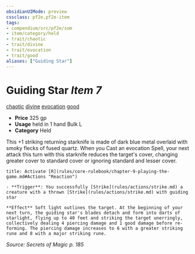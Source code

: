 ```yaml
---
obsidianUIMode: preview
cssclass: pf2e,pf2e-item
tags:
- compendium/src/pf2e/som
- item/category/held
- trait/chaotic
- trait/divine
- trait/evocation
- trait/good
aliases: ["Guiding Star"]
---
```

# Guiding Star *Item 7*  
[chaotic](rules/traits/chaotic.md)  [divine](rules/traits/divine.md)  [evocation](rules/traits/evocation.md)  [good](rules/traits/good.md)  

- **Price** 325 gp
- **Usage** held in 1 hand Bulk L
- **Category** Held

This +1 striking returning starknife is made of dark blue metal overlaid with smoky flecks of fused quartz. When you Cast an evocation Spell, your next attack this turn with this starknife reduces the target's cover, changing greater cover to standard cover or ignoring standard and lesser cover.

```ad-embed-ability
title: Activate [R](rules/core-rulebook/chapter-9-playing-the-game.md#Actions "Reaction")

- **Trigger**: You successfully [Strike](rules/actions/strike.md) a creature with a thrown [Strike](rules/actions/strike.md) with guiding star

**Effect** Soft light outlines the target. At the beginning of your next turn, the guiding star's blades detach and form into darts of starlight, flying up to 40 feet and striking the target unerringly, collectively dealing 4 piercing damage and 1 good damage before re-forming. The piercing damage increases to 6 with a greater striking rune and 8 with a major striking rune.
```

*Source: Secrets of Magic p. 185*